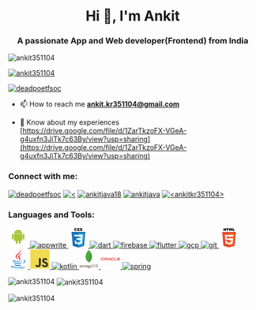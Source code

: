 <h1 align="center">Hi 👋, I'm Ankit</h1>
<h3 align="center">A passionate App and Web developer(Frontend) from India</h3>

<p align="left"> <img src="https://komarev.com/ghpvc/?username=ankit351104&label=Profile%20views&color=0e75b6&style=flat" alt="ankit351104" /> </p>

<p align="left"> <a href="https://github.com/ryo-ma/github-profile-trophy"><img src="https://github-profile-trophy.vercel.app/?username=ankit351104" alt="ankit351104" /></a> </p>

<p align="left"> <a href="https://twitter.com/deadpoetfsoc" target="blank"><img src="https://img.shields.io/twitter/follow/deadpoetfsoc?logo=twitter&style=for-the-badge" alt="deadpoetfsoc" /></a> </p>

- 📫 How to reach me **ankit.kr351104@gmail.com**

- 📄 Know about my experiences [https://drive.google.com/file/d/1ZarTkzoFX-VGeA-g4uxfn3JiTk7c63By/view?usp=sharing](https://drive.google.com/file/d/1ZarTkzoFX-VGeA-g4uxfn3JiTk7c63By/view?usp=sharing)

<h3 align="left">Connect with me:</h3>
<p align="left">
<a href="https://twitter.com/deadpoetfsoc" target="blank"><img align="center" src="https://raw.githubusercontent.com/rahuldkjain/github-profile-readme-generator/master/src/images/icons/Social/twitter.svg" alt="deadpoetfsoc" height="30" width="40" /></a>
<a href="https://linkedin.com/in/<" target="blank"><img align="center" src="https://raw.githubusercontent.com/rahuldkjain/github-profile-readme-generator/master/src/images/icons/Social/linked-in-alt.svg" alt="<" height="30" width="40" /></a>
<a href="https://www.codechef.com/users/ankitjava18" target="blank"><img align="center" src="https://cdn.jsdelivr.net/npm/simple-icons@3.1.0/icons/codechef.svg" alt="ankitjava18" height="30" width="40" /></a>
<a href="https://www.leetcode.com/ankitjava" target="blank"><img align="center" src="https://raw.githubusercontent.com/rahuldkjain/github-profile-readme-generator/master/src/images/icons/Social/leet-code.svg" alt="ankitjava" height="30" width="40" /></a>
<a href="https://auth.geeksforgeeks.org/user/<ankitkr351104>" target="blank"><img align="center" src="https://raw.githubusercontent.com/rahuldkjain/github-profile-readme-generator/master/src/images/icons/Social/geeks-for-geeks.svg" alt="<ankitkr351104>" height="30" width="40" /></a>
</p>

<h3 align="left">Languages and Tools:</h3>
<p align="left"> <a href="https://developer.android.com" target="_blank" rel="noreferrer"> <img src="https://raw.githubusercontent.com/devicons/devicon/master/icons/android/android-original-wordmark.svg" alt="android" width="40" height="40"/> </a> <a href="https://appwrite.io" target="_blank" rel="noreferrer"> <img src="https://www.vectorlogo.zone/logos/appwriteio/appwriteio-icon.svg" alt="appwrite" width="40" height="40"/> </a> <a href="https://www.w3schools.com/css/" target="_blank" rel="noreferrer"> <img src="https://raw.githubusercontent.com/devicons/devicon/master/icons/css3/css3-original-wordmark.svg" alt="css3" width="40" height="40"/> </a> <a href="https://dart.dev" target="_blank" rel="noreferrer"> <img src="https://www.vectorlogo.zone/logos/dartlang/dartlang-icon.svg" alt="dart" width="40" height="40"/> </a> <a href="https://firebase.google.com/" target="_blank" rel="noreferrer"> <img src="https://www.vectorlogo.zone/logos/firebase/firebase-icon.svg" alt="firebase" width="40" height="40"/> </a> <a href="https://flutter.dev" target="_blank" rel="noreferrer"> <img src="https://www.vectorlogo.zone/logos/flutterio/flutterio-icon.svg" alt="flutter" width="40" height="40"/> </a> <a href="https://cloud.google.com" target="_blank" rel="noreferrer"> <img src="https://www.vectorlogo.zone/logos/google_cloud/google_cloud-icon.svg" alt="gcp" width="40" height="40"/> </a> <a href="https://git-scm.com/" target="_blank" rel="noreferrer"> <img src="https://www.vectorlogo.zone/logos/git-scm/git-scm-icon.svg" alt="git" width="40" height="40"/> </a> <a href="https://www.w3.org/html/" target="_blank" rel="noreferrer"> <img src="https://raw.githubusercontent.com/devicons/devicon/master/icons/html5/html5-original-wordmark.svg" alt="html5" width="40" height="40"/> </a> <a href="https://www.java.com" target="_blank" rel="noreferrer"> <img src="https://raw.githubusercontent.com/devicons/devicon/master/icons/java/java-original.svg" alt="java" width="40" height="40"/> </a> <a href="https://developer.mozilla.org/en-US/docs/Web/JavaScript" target="_blank" rel="noreferrer"> <img src="https://raw.githubusercontent.com/devicons/devicon/master/icons/javascript/javascript-original.svg" alt="javascript" width="40" height="40"/> </a> <a href="https://kotlinlang.org" target="_blank" rel="noreferrer"> <img src="https://www.vectorlogo.zone/logos/kotlinlang/kotlinlang-icon.svg" alt="kotlin" width="40" height="40"/> </a> <a href="https://www.mongodb.com/" target="_blank" rel="noreferrer"> <img src="https://raw.githubusercontent.com/devicons/devicon/master/icons/mongodb/mongodb-original-wordmark.svg" alt="mongodb" width="40" height="40"/> </a> <a href="https://www.oracle.com/" target="_blank" rel="noreferrer"> <img src="https://raw.githubusercontent.com/devicons/devicon/master/icons/oracle/oracle-original.svg" alt="oracle" width="40" height="40"/> </a> <a href="https://spring.io/" target="_blank" rel="noreferrer"> <img src="https://www.vectorlogo.zone/logos/springio/springio-icon.svg" alt="spring" width="40" height="40"/> </a> </p>

<p><img align="left" src="https://github-readme-stats.vercel.app/api/top-langs?username=ankit351104&show_icons=true&locale=en&layout=compact" alt="ankit351104" /></p>

<p>&nbsp;<img align="center" src="https://github-readme-stats.vercel.app/api?username=ankit351104&show_icons=true&locale=en" alt="ankit351104" /></p>

<p><img align="center" src="https://github-readme-streak-stats.herokuapp.com/?user=ankit351104&" alt="ankit351104" /></p>
